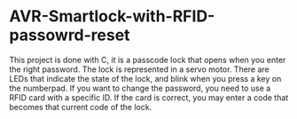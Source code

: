 # AVR-Smartlock-with-RFID-passowrd-reset
This project is done with C, it is a passcode lock that opens when you enter the right password. The lock is represented in a servo motor. 
There are LEDs that indicate the state of the lock, and blink when you press a key on the numberpad. 
If you want to change the password, you need to use a RFID card with a specific ID. If the card is correct, you may enter a code that becomes that current code of the lock.
